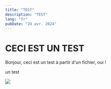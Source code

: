 ```yaml
---
title: "TEST"
description: "TEST"
lang: "fr"
pubDate: "24 avr. 2024"
---
```


# CECI EST UN TEST
Bonjour, ceci est un test à partir d'un fichier, oui !

un test

![](./portfolio/public/projects/moveAfter_Kubernetes.drawio.png)